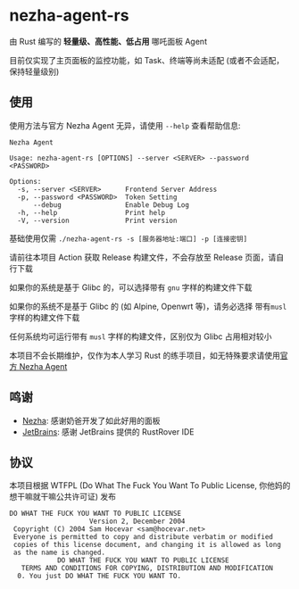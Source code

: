 # nezha-agent-rs

由 Rust 编写的 **轻量级、高性能、低占用** 哪吒面板 Agent

目前仅实现了主页面板的监控功能，如 Task、终端等尚未适配 (或者不会适配，保持轻量级别)

## 使用

使用方法与官方 Nezha Agent 无异，请使用 `--help` 查看帮助信息:
```
Nezha Agent

Usage: nezha-agent-rs [OPTIONS] --server <SERVER> --password <PASSWORD>

Options:
  -s, --server <SERVER>      Frontend Server Address
  -p, --password <PASSWORD>  Token Setting
      --debug                Enable Debug Log
  -h, --help                 Print help
  -V, --version              Print version
```

基础使用仅需 `./nezha-agent-rs -s [服务器地址:端口] -p [连接密钥]`

请前往本项目 Action 获取 Release 构建文件，不会存放至 Release 页面，请自行下载

如果你的系统是基于 Glibc 的，可以选择带有 `gnu` 字样的构建文件下载

如果你的系统不是基于 Glibc 的 (如 Alpine, Openwrt 等)，请务必选择 带有`musl` 字样的构建文件下载

任何系统均可运行带有 `musl` 字样的构建文件，区别仅为 Glibc 占用相对较小

本项目不会长期维护，仅作为本人学习 Rust 的练手项目，如无特殊要求请使用[官方 Nezha Agent](https://github.com/nezhahq/agent)

## 鸣谢

- [Nezha](https://github.com/naiba/nezha): 感谢奶爸开发了如此好用的面板
- [JetBrains](https://www.jetbrains.com/): 感谢 JetBrains 提供的 RustRover IDE

## 协议

本项目根据 WTFPL (Do What The Fuck You Want To Public License, 你他妈的想干嘛就干嘛公共许可证) 发布
```license
DO WHAT THE FUCK YOU WANT TO PUBLIC LICENSE
                    Version 2, December 2004
 Copyright (C) 2004 Sam Hocevar <sam@hocevar.net>
 Everyone is permitted to copy and distribute verbatim or modified
 copies of this license document, and changing it is allowed as long
 as the name is changed.
            DO WHAT THE FUCK YOU WANT TO PUBLIC LICENSE
   TERMS AND CONDITIONS FOR COPYING, DISTRIBUTION AND MODIFICATION
  0. You just DO WHAT THE FUCK YOU WANT TO.
```